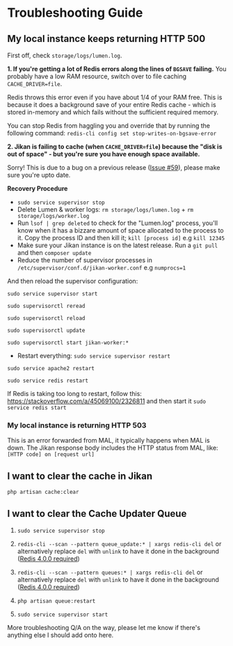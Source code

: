 # Troubleshooting Guide

## My local instance keeps returning HTTP 500

First off, check `storage/logs/lumen.log`.

**1. If you're getting a lot of Redis errors along the lines of `BGSAVE` failing.**
You probably have a low RAM resource, switch over to file caching `CACHE_DRIVER=file`.

Redis throws this error even if you have about 1/4 of your RAM free. This is because it does a background save of your entire Redis cache - which is stored in-memory and which fails without the sufficient required memory.

You can stop Redis from haggling you and override that by running the following command: `redis-cli config set stop-writes-on-bgsave-error`

**2. Jikan is failing to cache (when `CACHE_DRIVER=file`) because the "disk is out of space" - but you're sure you have enough space available.**

Sorry! This is due to a bug on a previous release ([Issue #59](https://github.com/jikan-me/jikan-rest/issues/59)), please make sure you're upto date.

**Recovery Procedure**
- `sudo service supervisor stop`
- Delete Lumen & worker logs: `rm storage/logs/lumen.log` + `rm storage/logs/worker.log`
- Run `lsof | grep deleted` to check for the "Lumen.log" process, you'll know when it has a bizzare amount of space allocated to the process to it. Copy the process ID and then kill it; `kill [process id]` e.g `kill 12345`
- Make sure your Jikan instance is on the latest release. Run a `git pull` and then `composer update`
- Reduce the number of supervisor processes in `/etc/supervisor/conf.d/jikan-worker.conf` e.g `numprocs=1`

And then reload the supervisor configuration:

`sudo service supervisor start`

`sudo supervisorctl reread`

`sudo supervisorctl reload`

`sudo supervisorctl update`

`sudo supervisorctl start jikan-worker:*`

- Restart everything:
`sudo service supervisor restart`

`sudo service apache2 restart`

`sudo service redis restart`

If Redis is taking too long to restart, follow this: https://stackoverflow.com/a/45069100/2326811 and then start it `sudo service redis start`

### My local instance is returning HTTP 503

This is an error forwarded from MAL, it typically happens when MAL is down. The Jikan response body includes the HTTP status from MAL, like: `[HTTP code] on [request url]`

## I want to clear the cache in Jikan
`php artisan cache:clear`

## I want to clear the Cache Updater Queue
1. `sudo service supervisor stop`

2. `redis-cli --scan --pattern queue_update:* | xargs redis-cli del` or alternatively replace `del` with `unlink` to have it done in the background ([Redis 4.0.0 required](https://redis.io/commands/unlink))

3. `redis-cli --scan --pattern queues:* | xargs redis-cli del` or alternatively replace `del` with `unlink` to have it done in the background ([Redis 4.0.0 required](https://redis.io/commands/unlink))

4. `php artisan queue:restart`

5. `sudo service supervisor start`


More troubleshooting Q/A on the way, please let me know if there's anything else I should add onto here.

